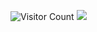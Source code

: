 ![Visitor Count](https://profile-counter.glitch.me/Michel-debug/count.svg)
![](https://github-readme-stats.vercel.app/api?username=Michel-debug&show_icons=true&theme=transparent)

